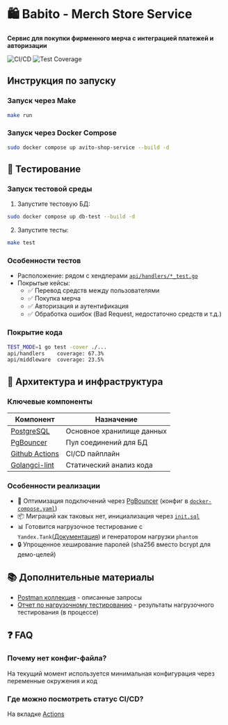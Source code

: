 # 🛍️ Babito - Merch Store Service

**Сервис для покупки фирменного мерча с интеграцией платежей и авторизации**

![CI/CD](https://github.com/ResetPlease/Babito/actions/workflows/go.yml/badge.svg)
![Test Coverage](https://img.shields.io/badge/coverage-67.3%25-green)

## Инструкция по запуску

### Запуск через Make
```bash
make run
```

### Запуск через Docker Compose
```bash
sudo docker compose up avito-shop-service --build -d
```

## 🧪 Тестирование

### Запуск тестовой среды
1. Запустите тестовую БД:
```bash
sudo docker compose up db-test --build -d
```

2. Запустите тесты:
```bash
make test
```

### Особенности тестов
- Расположение: рядом с хендлерами [`api/handlers/*_test.go`](./api/handlers/)
- Покрытые кейсы:
  - ✅ Перевод средств между пользователями
  - ✅ Покупка мерча
  - ✅ Авторизация и аутентификация
  - ✅ Обработка ошибок (Bad Request, недостаточно средств и т.д.)

### Покрытие кода
```bash
TEST_MODE=1 go test -cover ./...
api/handlers    coverage: 67.3% 
api/middleware  coverage: 23.5%
```

## 🔧 Архитектура и инфраструктура

### Ключевые компоненты
| Компонент               | Назначение                          |
|-------------------------|-------------------------------------|
| [PostgreSQL](https://www.postgresql.org/)              | Основное хранилище данных           |
| [PgBouncer](https://www.pgbouncer.org/)               | Пул соединений для БД               |
| [Github Actions](https://github.com/ResetPlease/Babito/actions)| CI/CD пайплайн                      |
| [Golangci-lint](https://golangci-lint.run/)           | Статический анализ кода             |

### Особенности реализации
- 🐘 Оптимизация подключений через [PgBouncer](https://www.pgbouncer.org/) (конфиг в [`docker-compose.yaml`](./docker-compose.yaml))
- 📦 Миграций как таковых нет, инициализация через [`init.sql`](./migrations/init.sql)
- 📊 Готовится нагрузочное тестирование с  `Yandex.Tank`([Документация](https://yandextank.readthedocs.io/en/latest/)) и генератором нагрузки `phantom`
- 🔒 Упрощенное хеширование паролей (sha256 вместо bcrypt для демо-целей)

## 📚 Дополнительные материалы
- [Postman коллекция](./postman/Babito.postman_collection.json) - описанные запросы
- [Отчет по нагрузочному тестированию](./LOAD_TESTING.md) - результаты нагрузочного тестирования (в процессе)

## ❓ FAQ

### Почему нет конфиг-файла?
На текущий момент используется минимальная конфигурация через переменные окружения и код

### Где можно посмотреть статус CI/CD?
На вкладке [Actions](https://github.com/ResetPlease/Babito/actions)
